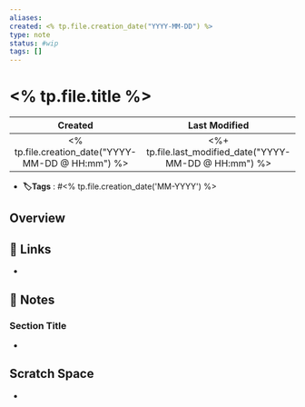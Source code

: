 ```yaml
---
aliases: 
created: <% tp.file.creation_date("YYYY-MM-DD") %>
type: note
status: #wip
tags: []
---
```


# <% tp.file.title %>

|                      Created                      |                      Last Modified                      |
|:-------------------------------------------------:|:-------------------------------------------------------:|
| <% tp.file.creation_date("YYYY-MM-DD @ HH:mm") %> | <%+ tp.file.last_modified_date("YYYY-MM-DD @ HH:mm") %> |
- **🏷️Tags** :  #<% tp.file.creation_date('MM-YYYY') %>

## Overview


## 🔗 Links
-


## 📝 Notes
### Section Title
- 


## Scratch Space
-

